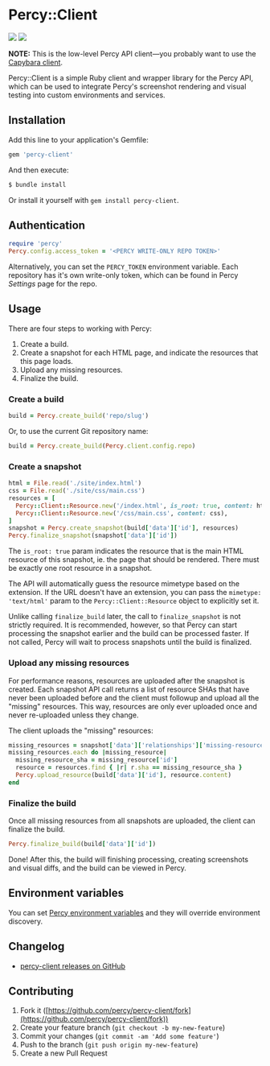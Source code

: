 # Percy::Client [<i class="fa fa-github" aria-hidden="true"></i>](https://github.com/percy/percy-client)

[![](https://travis-ci.org/percy/percy-client.svg?branch=master)](https://travis-ci.org/percy/percy-client)
[![](https://badge.fury.io/rb/percy-client.svg)](https://rubygems.org/gems/percy-client)

<div class="Alert Alert--warning">
  <strong>NOTE:</strong> This is the low-level Percy API client—you probably want to use the <a href="/docs/clients/ruby/capybara">Capybara client</a>.
</div>

Percy::Client is a simple Ruby client and wrapper library for the Percy API, which can be used to integrate Percy's screenshot rendering and visual testing into custom environments and services.

## Installation

Add this line to your application's Gemfile:

```ruby
gem 'percy-client'
```

And then execute:

```bash
$ bundle install
```

Or install it yourself with `gem install percy-client`.

## Authentication

```ruby
require 'percy'
Percy.config.access_token = '<PERCY WRITE-ONLY REPO TOKEN>'
```

Alternatively, you can set the `PERCY_TOKEN` environment variable. Each repository has it's own write-only token, which can be found in Percy _Settings_ page for the repo.

## Usage

There are four steps to working with Percy:

1.  Create a build.
2.  Create a snapshot for each HTML page, and indicate the resources that this page loads.
3.  Upload any missing resources.
4.  Finalize the build.

### Create a build

```ruby
build = Percy.create_build('repo/slug')
```

Or, to use the current Git repository name:

```ruby
build = Percy.create_build(Percy.client.config.repo)
```

### Create a snapshot

```ruby
html = File.read('./site/index.html')
css = File.read('./site/css/main.css')
resources = [
  Percy::Client::Resource.new('/index.html', is_root: true, content: html),
  Percy::Client::Resource.new('/css/main.css', content: css),
]
snapshot = Percy.create_snapshot(build['data']['id'], resources)
Percy.finalize_snapshot(snapshot['data']['id'])
```

The `is_root: true` param indicates the resource that is the main HTML resource of this snapshot, ie. the page that should be rendered. There must be exactly one root resource in a snapshot.

The API will automatically guess the resource mimetype based on the extension. If the URL doesn't have an extension, you can pass the `mimetype: 'text/html'` param to the `Percy::Client::Resource` object to explicitly set it.

Unlike calling `finalize_build` later, the call to `finalize_snapshot` is not strictly required. It is recommended, however, so that Percy can start processing the snapshot earlier and the build can be processed faster. If not called, Percy will wait to process snapshots until the build is finalized.

### Upload any missing resources

For performance reasons, resources are uploaded after the snapshot is created. Each snapshot API call returns a list of resource SHAs that have never been uploaded before and the client must followup and upload all the "missing" resources. This way, resources are only ever uploaded once and never re-uploaded unless they change.

The client uploads the "missing" resources:

```ruby
missing_resources = snapshot['data']['relationships']['missing-resources']['data']
missing_resources.each do |missing_resource|
  missing_resource_sha = missing_resource['id']
  resource = resources.find { |r| r.sha == missing_resource_sha }
  Percy.upload_resource(build['data']['id'], resource.content)
end
```

### Finalize the build

Once all missing resources from all snapshots are uploaded, the client can finalize the build.

```ruby
Percy.finalize_build(build['data']['id'])
```

Done! After this, the build will finishing processing, creating screenshots and visual diffs, and the build can be viewed in Percy.

## Environment variables

You can set [Percy environment variables](/docs/learn/env-vars) and they will override environment discovery.

## Changelog

*   [percy-client releases on GitHub](https://github.com/percy/percy-client/releases)

## Contributing

1.  Fork it ([https://github.com/percy/percy-client/fork](https://github.com/percy/percy-client/fork))
2.  Create your feature branch (`git checkout -b my-new-feature`)
3.  Commit your changes (`git commit -am 'Add some feature'`)
4.  Push to the branch (`git push origin my-new-feature`)
5.  Create a new Pull Request